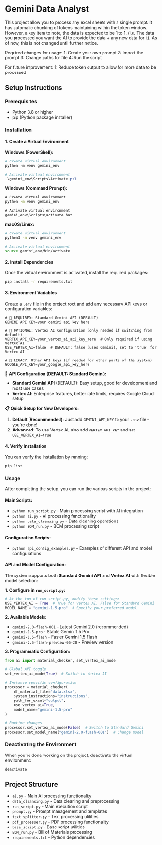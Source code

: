# Gemini Data Analyst

This project allow you to process any excel sheets with a single prompt. It has automatic chunking of tokens maintaining within the token window. However, a key item to note, the data is expected to be 1 to 1. (i.e. The data you processed you want the AI to provide the data + any new data for it). As of now, this is not changed until further notice. 

Required changes for usage: 
1: Create your own prompt
2: Import the prompt
3: Change paths for file
4: Run the script

For future improvement: 
1: Reduce token output to allow for more data to be processed

## Setup Instructions

### Prerequisites
- Python 3.8 or higher
- pip (Python package installer)

### Installation

#### 1. Create a Virtual Environment

**Windows (PowerShell):**
```powershell
# Create virtual environment
python -m venv gemini_env

# Activate virtual environment
.\gemini_env\Scripts\Activate.ps1
```

**Windows (Command Prompt):**
```cmd
# Create virtual environment
python -m venv gemini_env

# Activate virtual environment
gemini_env\Scripts\activate.bat
```

**macOS/Linux:**
```bash
# Create virtual environment
python3 -m venv gemini_env

# Activate virtual environment
source gemini_env/bin/activate
```

#### 2. Install Dependencies

Once the virtual environment is activated, install the required packages:

```bash
pip install -r requirements.txt
```

#### 3. Environment Variables

Create a `.env` file in the project root and add any necessary API keys or configuration variables:

```env
# 🔑 REQUIRED: Standard Gemini API (DEFAULT)
GEMINI_API_KEY=your_gemini_api_key_here

# 🔑 OPTIONAL: Vertex AI Configuration (only needed if switching from default)
VERTEX_API_KEY=your_vertex_ai_api_key_here  # Only required if using Vertex AI
USE_VERTEX_AI=false  # DEFAULT: false (uses Gemini), set to 'true' for Vertex AI

# 🔑 LEGACY: Other API keys (if needed for other parts of the system)
GOOGLE_API_KEY=your_google_api_key_here
```

**🤖 API Configuration (DEFAULT: Standard Gemini):**
- **Standard Gemini API** (DEFAULT): Easy setup, good for development and most use cases
- **Vertex AI**: Enterprise features, better rate limits, requires Google Cloud setup

**📋 Quick Setup for New Developers:**
1. **Default (Recommended)**: Just add `GEMINI_API_KEY` to your `.env` file - you're done!
2. **Advanced**: To use Vertex AI, also add `VERTEX_API_KEY` and set `USE_VERTEX_AI=true`

#### 4. Verify Installation

You can verify the installation by running:

```bash
pip list
```

### Usage

After completing the setup, you can run the various scripts in the project:

#### Main Scripts:
- `python run_script.py` - Main processing script with AI integration
- `python ai.py` - AI processing functionality  
- `python data_cleansing.py` - Data cleaning operations
- `python BOM_run.py` - BOM processing script

#### Configuration Scripts:
- `python api_config_examples.py` - Examples of different API and model configurations

#### API and Model Configuration:

The system supports both **Standard Gemini API** and **Vertex AI** with flexible model selection:

**1. Configure in `run_script.py`:**
```python
# At the top of run_script.py, modify these settings:
USE_VERTEX_AI = True  # True for Vertex AI, False for Standard Gemini
MODEL_NAME = "gemini-1.5-pro"  # Specify your preferred model
```

**2. Available Models:**
- `gemini-2.0-flash-001` - Latest Gemini 2.0 (recommended)
- `gemini-1.5-pro` - Stable Gemini 1.5 Pro
- `gemini-1.5-flash` - Faster Gemini 1.5 Flash
- `gemini-2.5-flash-preview-05-20` - Preview version

**3. Programmatic Configuration:**
```python
from ai import material_checker, set_vertex_ai_mode

# Global API toggle
set_vertex_ai_mode(True)  # Switch to Vertex AI

# Instance-specific configuration
processor = material_checker(
    df_material_file="data.xlsx",
    system_instructions="instructions",
    path_for_excel="output",
    use_vertex_ai=True,
    model_name="gemini-1.5-pro"
)

# Runtime changes
processor.set_vertex_ai_mode(False)  # Switch to Standard Gemini
processor.set_model_name("gemini-2.0-flash-001")  # Change model
```

### Deactivating the Environment

When you're done working on the project, deactivate the virtual environment:

```bash
deactivate
```

## Project Structure

- `ai.py` - Main AI processing functionality
- `data_cleansing.py` - Data cleaning and preprocessing
- `run_script.py` - Main execution script
- `prompt.py` - Prompt management and templates
- `text_splitter.py` - Text processing utilities
- `pdf_processer.py` - PDF processing functionality
- `base_script.py` - Base script utilities
- `BOM_run.py` - Bill of Materials processing
- `requirements.txt` - Python dependencies
